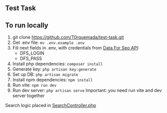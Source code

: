 ## Test Task

## To run locally
1. git clone https://github.com/T0rquemada/test-task.git
2. Get .env file: ```mv .env.example .env```
3. Fill next fields in .env, with credentials from [Data For Seo API](https://app.dataforseo.com):
    - DFS_LOGIN
    - DFS_PASS
4. Install php dependencies: ```composer install```
5. Generate key: ```php artisan key:generate```
6. Set up DB: ```php artisan migrate```
7. Install npm dependencies: ```npm install```
8. Run vite: ```npm run dev```
9. Run dev server: ```php artisan serve```
Important: you need run vite and dev server together

Search logic placed in [SearchController.php](app/Http/Controllers/SearchController.php)
